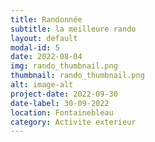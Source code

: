 ```yaml
---
title: Randonnée
subtitle: la meilleure rando 
layout: default
modal-id: 5
date: 2022-08-04
img: rando_thumbnail.png
thumbnail: rando_thumbnail.png 
alt: image-alt
project-date: 2022-09-30
date-label: 30-09-2022
location: Fontainebleau
category: Activite exterieur
---
```

